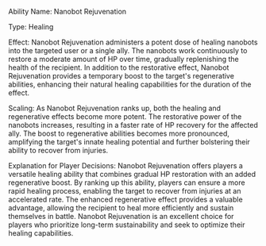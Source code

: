 
Ability Name: Nanobot Rejuvenation

Type: Healing

Effect: Nanobot Rejuvenation administers a potent dose of healing nanobots into the targeted user or a single ally. The nanobots work continuously to restore a moderate amount of HP over time, gradually replenishing the health of the recipient. In addition to the restorative effect, Nanobot Rejuvenation provides a temporary boost to the target's regenerative abilities, enhancing their natural healing capabilities for the duration of the effect.

Scaling: As Nanobot Rejuvenation ranks up, both the healing and regenerative effects become more potent. The restorative power of the nanobots increases, resulting in a faster rate of HP recovery for the affected ally. The boost to regenerative abilities becomes more pronounced, amplifying the target's innate healing potential and further bolstering their ability to recover from injuries.

Explanation for Player Decisions: Nanobot Rejuvenation offers players a versatile healing ability that combines gradual HP restoration with an added regenerative boost. By ranking up this ability, players can ensure a more rapid healing process, enabling the target to recover from injuries at an accelerated rate. The enhanced regenerative effect provides a valuable advantage, allowing the recipient to heal more efficiently and sustain themselves in battle. Nanobot Rejuvenation is an excellent choice for players who prioritize long-term sustainability and seek to optimize their healing capabilities.